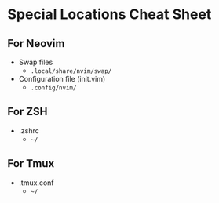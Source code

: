 # Special Locations Cheat Sheet

## For Neovim
* Swap files
	- `.local/share/nvim/swap/`
* Configuration file (init.vim)
	- `.config/nvim/`

## For ZSH 
* .zshrc
	- `~/`

## For Tmux
* .tmux.conf
	- `~/`

